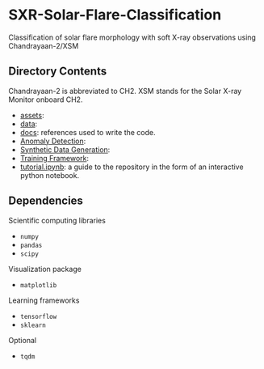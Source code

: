 # SXR-Solar-Flare-Classification
Classification of solar flare morphology with soft X-ray observations using Chandrayaan-2/XSM

## Directory Contents

Chandrayaan-2 is abbreviated to CH2. XSM stands for the Solar X-ray Monitor onboard CH2. 

- [assets](assets): 
- [data](data):
- [docs](docs): references used to write the code.
- [Anomaly Detection](AnomalyDetectionModel):
- [Synthetic Data Generation](SyntheticModel):  
- [Training Framework](TrainingModel):
- [tutorial.ipynb](tutorial.ipynb): a guide to the repository in the form of an interactive python notebook.

## Dependencies
Scientific computing libraries
- `numpy`
- `pandas`
- `scipy`

Visualization package
- `matplotlib` 

Learning frameworks
- `tensorflow`
- `sklearn`

Optional
- `tqdm`